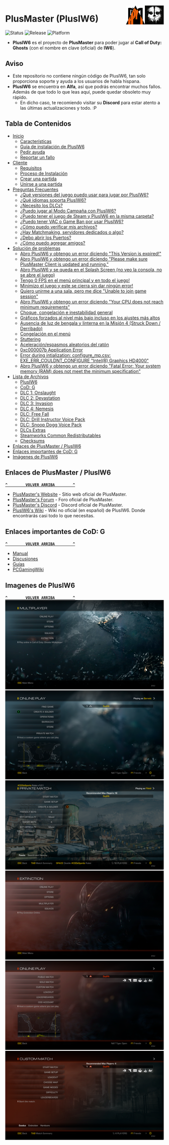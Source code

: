 <a href="#"><img src="Recursos/Imagenes/IW6-Ico.png" alt="IW6-Ico.png" title="Call of Duty: Ghosts" align="right" width="60" height="60"/></a>
<a href="#"><img src="Recursos/Imagenes/PM-Logo.png" alt="PM-Logo.png" title="PlusMaster" align="right" width="60" height="60"/></a>

# PlusMaster (PlusIW6)
![Status](https://img.shields.io/badge/Status-Online-green.svg) ![Release](https://img.shields.io/badge/Version-Alfa-red.svg) ![Platform](https://img.shields.io/badge/Platform-Windows-lightgrey.svg)
- **PlusIW6** es el proyecto de **PlusMaster** para poder jugar al **Call of Duty: Ghosts** (con el nombre en clave (oficial) de **IW6**).

## Aviso
- Este repositorio no contiene ningún código de PlusIW6, tan solo proporciona soporte y ayuda a los usuarios de habla hispana.
- **PlusIW6** se encuentra en **Alfa**, así que podrás encontrar muchos fallos. Además de que todo lo que leas aquí, puede quedar obsoleto muy rápido.
  - En dicho caso, te recomiendo visitar su **Discord** para estar atento a las últimas actualizaciones y todo. :P

## Tabla de Contenidos
- [Inicio](../../wiki)
  - [Características](../../wiki#características)
  - [Guía de instalación de PlusIW6](../../wiki#guía-de-instalación-de-plusiw6)
  - [Pedir ayuda](../../wiki#pedir-ayuda)
  - [Reportar un fallo](../../wiki#reportar-un-fallo-bug)
- [Cliente](../../wiki/Cliente)
  - [Requisitos](../../wiki/Cliente#requisitos)
  - [Proceso de Instalación](../../wiki/Cliente#proceso-de-instalación)
  - [Crear una partida](../../wiki/Cliente#crear-una-partida)
  - [Unirse a una partida](../../wiki/Cliente#unirse-a-una-partida)
- [Preguntas Frecuentes](../../wiki/Preguntas-Frecuentes)
  - [¿Qué versiones del juego puedo usar para jugar por PlusIW6?](../../wiki/Preguntas-Frecuentes#qué-versiones-del-juego-puedo-usar-para-jugar-por-plusiw6)
  - [¿Qué idiomas soporta PlusIW6?](../../wiki/Preguntas-Frecuentes#qué-idiomas-soporta-plusiw6)
  - [¿Necesito los DLCs?](../../wiki/Preguntas-Frecuentes#necesito-los-dlcs)
  - [¿Puedo jugar al Modo Campaña con PlusIW6?](../../wiki/Preguntas-Frecuentes#puedo-jugar-al-modo-campaña-con-plusiw6)
  - [¿Puedo tener el juego de Steam y PlusIW6 en la misma carpeta?](../../wiki/Preguntas-Frecuentes#puedo-tener-el-juego-de-steam-y-plusiw6-en-la-misma-carpeta)
  - [¿Puedo tener VAC o Game Ban por usar PlusIW6?](../../wiki/Preguntas-Frecuentes#puedo-tener-vac-o-game-ban-por-usar-plusiw6)
  - [¿Cómo puedo verificar mis archivos?](../../wiki/Preguntas-Frecuentes#cómo-puedo-verificar-mis-archivos)
  - [¿Hay Matchmaking, servidores dedicados o algo?](../../wiki/Preguntas-Frecuentes#hay-matchmaking-servidores-dedicados-o-algo)
  - [¿Debo abrir los Puertos?](../../wiki/Preguntas-Frecuentes#debo-abrir-los-puertos)
  - [¿Cómo puedo agregar amigos?](../../wiki/Preguntas-Frecuentes#cómo-puedo-agregar-amigos)
- [Solución de problemas](../../wiki/Soluci%C3%B3n-de-problemas)
  - [Abro PlusIW6 y obtengo un error diciendo "This Version is expired!"](../../wiki/Soluci%C3%B3n-de-problemas#abro-plusiw6-y-obtengo-un-error-diciendo-this-version-is-expired)
  - [Abro PlusIW6 y obtengo un error diciendo "Please make sure PlusMaster Client is updated and running."](../../wiki/Soluci%C3%B3n-de-problemas#abro-plusiw6-y-obtengo-un-error-diciendo-please-make-sure-plusmaster-client-is-updated-and-running)
  - [Abro PlusIW6 y se queda en el Splash Screen (no veo la consola, no se abre el juego)](../../wiki/Soluci%C3%B3n-de-problemas#abro-plusiw6-y-se-queda-en-el-splash-screen-no-veo-la-consola-no-se-abre-el-juego)
  - [Tengo 0 FPS en el menú principal y en todo el juego!](../../wiki/Soluci%C3%B3n-de-problemas#tengo-0-fps-en-el-menú-principal-y-en-todo-el-juego)
  - [Minimizo el juego y este se cierra sin dar ningún error!](../../wiki/Soluci%C3%B3n-de-problemas#minimizo-el-juego-y-este-se-cierra-sin-dar-ningún-error)
  - [Quiero unirme a una sala, pero me dice "Unable to join game session"](../../wiki/Soluci%C3%B3n-de-problemas#quiero-unirme-a-una-sala-pero-me-dice-unable-to-join-game-session)
  - [Abro PlusIW6 y obtengo un error diciendo "Your CPU does not reach minimum requirements"](../../wiki/Soluci%C3%B3n-de-problemas#abro-plusiw6-y-obtengo-un-error-diciendo-your-cpu-does-not-reach-minimum-requirements)
  - [Choque, congelación e inestabilidad general](../../wiki/Soluci%C3%B3n-de-problemas#choque-congelación-e-inestabilidad-general)
  - [Gráficos forzados al nivel más bajo incluso en los ajustes más altos](../../wiki/Soluci%C3%B3n-de-problemas#gráficos-forzados-al-nivel-más-bajo-incluso-en-los-ajustes-más-altos)
  - [Ausencia de luz de bengala y linterna en la Misión 4 (Struck Down / Derribado)](../../wiki/Soluci%C3%B3n-de-problemas#ausencia-de-luz-de-bengala-y-linterna-en-la-misión-4-struck-down--derribado)
  - [Congelación en el menú](../../wiki/Soluci%C3%B3n-de-problemas#congelación-en-el-menú)
  - [Stuttering](../../wiki/Soluci%C3%B3n-de-problemas#stuttering)
  - [Aceleración/espasmos aleatorios del ratón](../../wiki/Soluci%C3%B3n-de-problemas#aceleraciónespasmos-aleatorios-del-ratón)
  - [0xc000007b Application Error](../../wiki/Soluci%C3%B3n-de-problemas#0xc000007b-application-error)
  - [Error during intialization: configure_mp.csv: EXE_ERR_COULDNT_CONFIGURE "Intel(R) Graphics HD4000"](../../wiki/Soluci%C3%B3n-de-problemas#error-during-intialization-configure_mpcsv-exe_err_couldnt_configure-intelr-graphics-hd4000)
  - [Abro PlusIW6 y obtengo un error diciendo "Fatal Error: Your system memory (RAM) does not meet the minimum specification"](../../wiki/Soluci%C3%B3n-de-problemas#abro-plusiw6-y-obtengo-un-error-diciendo-fatal-error-your-system-memory-ram-does-not-meet-the-minimum-specification)
- [Lista de Archivos](../../wiki/Lista-de-Archivos)
  - [PlusIW6](../../wiki/Lista-de-Archivos#plusiw6)
  - [CoD: G](../../wiki/Lista-de-Archivos#cod-g)
  - [DLC 1: Onslaught](../../wiki/Lista-de-Archivos#dlc-1-onslaught)
  - [DLC 2: Devastation](../../wiki/Lista-de-Archivos#dlc-2-devastation)
  - [DLC 3: Invasion](../../wiki/Lista-de-Archivos#dlc-3-invasion)
  - [DLC 4: Nemesis](../../wiki/Lista-de-Archivos#dlc-4-nemesis)
  - [DLC: Free Fall](../../wiki/Lista-de-Archivos#dlc-free-fall)
  - [DLC: Drill Instructor Voice Pack](../../wiki/Lista-de-Archivos#dlc-drill-instructor-voice-pack)
  - [DLC: Snoop Dogg Voice Pack](../../wiki/Lista-de-Archivos#dlc-snoop-dogg-voice-pack)
  - [DLCs Extras](../../wiki/Lista-de-Archivos#dlcs-extras)
  - [Steamworks Common Redistributables](../../wiki/Lista-de-Archivos#steamworks-common-redistributables)
  - [Checksums](../../wiki/Lista-de-Archivos#checksums)
- [Enlaces de PlusMaster / PlusIW6](#enlaces-de-plusmaster--plusiw6)
- [Enlaces importantes de CoD: G](#enlaces-importantes-de-cod-g)
- [Imágenes de PlusIW6](#imagenes-de-plusiw6)

## Enlaces de PlusMaster / PlusIW6
**[`^        VOLVER ARRIBA        ^`](#tabla-de-contenidos)**
- [PlusMaster's Website](http://www.plusmaster.pro/) - Sitio web oficial de PlusMaster.
- [PlusMaster's Forum](http://www.plusmaster.pro/forum/) - Foro oficial de PlusMaster.
- [PlusMaster's Discord](http://discord.gg/w48zeR2) - Discord oficial de PlusMaster.
- [PlusIW6's Wiki](../../wiki) - Wiki no oficial (en español) de PlusIW6. Donde encontrarás casi todo lo que necesitas.

## Enlaces importantes de CoD: G
**[`^        VOLVER ARRIBA        ^`](#tabla-de-contenidos)**
- [Manual](https://www.callofduty.com/content/dam/atvi/callofduty/ghosts/manuals/Ghosts-Manual-PC-es.pdf)
- [Discusiones](https://steamcommunity.com/app/209160/discussions/)
- [Guías](https://steamcommunity.com/app/209160/guides/)
- [PCGamingWiki](https://pcgamingwiki.com/wiki/Call_of_Duty:_Ghosts)

## Imagenes de PlusIW6
**[`^        VOLVER ARRIBA        ^`](#tabla-de-contenidos)**
![PlusIW6-MP-01.png](Recursos/Imagenes/PlusIW6-MP-01.png)
![PlusIW6-MP-02.png](Recursos/Imagenes/PlusIW6-MP-02.png)
![PlusIW6-MP-03.png](Recursos/Imagenes/PlusIW6-MP-03.png)
![PlusIW6-E-01.png](Recursos/Imagenes/PlusIW6-E-01.png)
![PlusIW6-E-02.png](Recursos/Imagenes/PlusIW6-E-02.png)
![PlusIW6-E-03.png](Recursos/Imagenes/PlusIW6-E-03.png)
